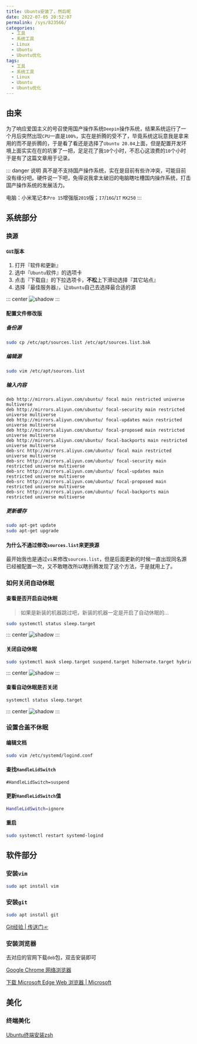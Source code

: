 ```yaml
---
title: Ubuntu安装了，然后呢
date: 2022-07-05 20:52:07
permalink: /sys/823566/
categories:
  - 工具
  - 系统工具
  - Linux
  - Ubuntu
  - Ubuntu优化
tags:
  - 工具
  - 系统工具
  - Linux
  - Ubuntu
  - Ubuntu优化
---
```


## 由来

为了响应爱国主义的号召使用国产操作系统`Deepin`操作系统，结果系统运行了一个月后突然出现`CPU`一直是`100%`，实在是折腾的受不了，毕竟系统这玩意我是拿来用的而不是折腾的，于是看了看还是选择了`Ubuntu 20.04`上面，但是配置开发环境上面实实在在的坑爹了一把，足足花了我`10`个小时，不忍心这浪费的`10`个小时于是有了这篇文章用于记录。

<!-- more -->

::: danger 说明
真不是不支持国产操作系统，实在是目前有些许冲突，可能目前没有缘分吧。硬件说一下吧，免得说我拿太破旧的电脑瞎吐槽国内操作系统，打击国产操作系统的发展活力。

电脑：小米笔记本`Pro 15`增强版`2019`版；`I7`/`16G`/`1T` `MX250`
:::

## 系统部分

### 换源

#### `GUI`版本

1. 打开『软件和更新』
2. 选中『`Ubuntu`软件』的选项卡
3. 点击『下载自』的下拉选项卡，**不松**上下滑动选择『其它站点』
4. 选择『最佳服务器』，让`Ubuntu`自己去选择最合适的源

::: center
![shadow](https://symbol-node.oss-cn-shanghai.aliyuncs.com/%E7%B3%BB%E7%BB%9F/Linux/Snipaste_2022-07-05_14-16-31.png)
:::

#### 配置文件修改版

##### 备份源

```bash
sudo cp /etc/apt/sources.list /etc/apt/sources.list.bak
```

##### 编辑源

```bash
sudo vim /etc/apt/sources.list
```

##### 输入内容

```shell
deb http://mirrors.aliyun.com/ubuntu/ focal main restricted universe multiverse 
deb http://mirrors.aliyun.com/ubuntu/ focal-security main restricted universe multiverse 
deb http://mirrors.aliyun.com/ubuntu/ focal-updates main restricted universe multiverse 
deb http://mirrors.aliyun.com/ubuntu/ focal-proposed main restricted universe multiverse 
deb http://mirrors.aliyun.com/ubuntu/ focal-backports main restricted universe multiverse 
deb-src http://mirrors.aliyun.com/ubuntu/ focal main restricted universe multiverse 
deb-src http://mirrors.aliyun.com/ubuntu/ focal-security main restricted universe multiverse 
deb-src http://mirrors.aliyun.com/ubuntu/ focal-updates main restricted universe multiverse 
deb-src http://mirrors.aliyun.com/ubuntu/ focal-proposed main restricted universe multiverse 
deb-src http://mirrors.aliyun.com/ubuntu/ focal-backports main restricted universe multiverse
```

##### 更新缓存

```bash
sudo apt-get update
sudo apt-get upgrade
```

#### 为什么不通过修改`sources.list`来更换源

最开始我也是通过`vi`来修改`sources.list`，但是后面更新的时候一直出现同名源已经被配置一次，又不敢瞎改所以瞎折腾发现了这个方法，于是就用上了。

### 如何关闭自动休眠

#### 查看是否开启自动休眠

> 如果是新装的机器跳过吧，新装的机器一定是开启了自动休眠的...

```bash
sudo systemctl status sleep.target
```

::: center
![shadow](https://symbol-node.oss-cn-shanghai.aliyuncs.com/%E7%B3%BB%E7%BB%9F/Linux/checkAutoSleep.png)
:::

#### 关闭自动休眠

```bash
sudo systemctl mask sleep.target suspend.target hibernate.target hybrid-sleep.target
```

::: center
![shadow](https://symbol-node.oss-cn-shanghai.aliyuncs.com/%E7%B3%BB%E7%BB%9F/Linux/closeAutoSleep.png)
:::

#### 查看自动休眠是否关闭

```bash
systemctl status sleep.target
```

::: center
![shadow](https://symbol-node.oss-cn-shanghai.aliyuncs.com/%E7%B3%BB%E7%BB%9F/Linux/checkAutoSleep2.png)
:::

### 设置合盖不休眠

#### 编辑文档

```bash
sudo vim /etc/systemd/logind.conf
```

#### 查找`HandleLidSwitch`

```
#HandleLidSwitch=suspend
```

#### 更新`HandleLidSwitch`值

```bash
HandleLidSwitch=ignore
```

#### 重启

```bash
sudo systemctl restart systemd-logind
```



## 软件部分

### 安装`vim`

```bash
sudo apt install vim
```

### 安装`git`

```bash
sudo apt install git
```

[Git经验 | 传送门☞](https://hongzhangfa.github.io/dev/f57d40/)

### 安装浏览器

去对应的官网下载`deb`包，双击安装即可

[Google Chrome 网络浏览器](https://www.google.cn/chrome/index.html)

[下载 Microsoft Edge Web 浏览器 | Microsoft](https://www.microsoft.com/zh-cn/edge)


## 美化

### 终端美化

[Ubuntu终端安装zsh](/sys/f88de1)
